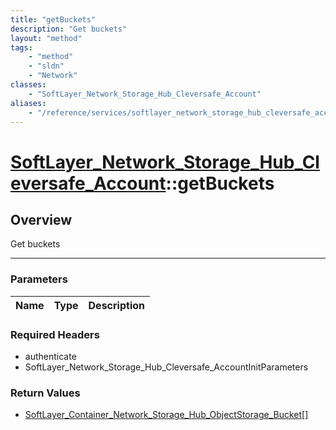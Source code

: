 ```yaml
---
title: "getBuckets"
description: "Get buckets"
layout: "method"
tags:
    - "method"
    - "sldn"
    - "Network"
classes:
    - "SoftLayer_Network_Storage_Hub_Cleversafe_Account"
aliases:
    - "/reference/services/softlayer_network_storage_hub_cleversafe_account/getBuckets"
---
```

# [SoftLayer_Network_Storage_Hub_Cleversafe_Account](/reference/services/SoftLayer_Network_Storage_Hub_Cleversafe_Account)::getBuckets




## Overview 
Get buckets 

-----

### Parameters 
|Name | Type | Description |
| --- | --- | --- |


### Required Headers
* authenticate
* SoftLayer_Network_Storage_Hub_Cleversafe_AccountInitParameters


### Return Values
* <a href='/reference/datatypes/SoftLayer_Container_Network_Storage_Hub_ObjectStorage_Bucket'>SoftLayer_Container_Network_Storage_Hub_ObjectStorage_Bucket[] </a>




